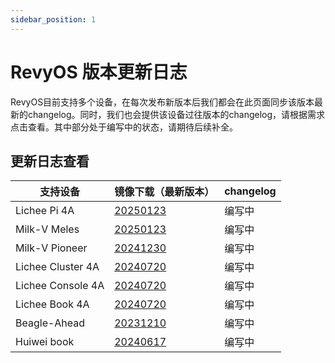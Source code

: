 ```yaml
---
sidebar_position: 1
---
```


# RevyOS 版本更新日志

RevyOS目前支持多个设备，在每次发布新版本后我们都会在此页面同步该版本最新的changelog。同时，我们也会提供该设备过往版本的changelog，请根据需求点击查看。其中部分处于编写中的状态，请期待后续补全。

## 更新日志查看

| 支持设备          | 镜像下载（最新版本） | changelog |
| ----------------- | ----------|--------------------------------------------- |
| Lichee Pi 4A      | [20250123](https://mirror.iscas.ac.cn/revyos/extra/images/lpi4a/20250123/)       | 编写中 |
| Milk-V Meles      | [20250123](https://mirror.iscas.ac.cn/revyos/extra/images/meles/20250123/)       | 编写中 |
| Milk-V Pioneer    | [20241230](https://mirror.iscas.ac.cn/revyos/extra/images/sg2042/20241230/)      | 编写中 |
| Lichee Cluster 4A | [20240720](https://mirror.iscas.ac.cn/revyos/extra/images/lpi4a/)                | 编写中 |
| Lichee Console 4A | [20240720](https://mirror.iscas.ac.cn/revyos/extra/images/lcon4a/20240720/)      | 编写中 |
| Lichee Book 4A    | [20240720](https://mirror.iscas.ac.cn/revyos/extra/images/laptop4a/)             | 编写中 |
| Beagle-Ahead      | [20231210](https://mirror.iscas.ac.cn/revyos/extra/images/beagle/20231210/)      | 编写中 |
| Huiwei book       | [20240617](https://mirror.iscas.ac.cn/revyos/extra/images/huiwei/test/20240617/) | 编写中 |